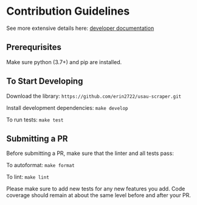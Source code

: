 # Contribution Guidelines

See more extensive details here: [developer documentation](https://erin2722.github.io/usau-scraper/developer.html)

## Prerequrisites 

Make sure python (3.7+) and pip are installed.

## To Start Developing

Download the library: `https://github.com/erin2722/usau-scraper.git`

Install development dependencies: `make develop`

To run tests: `make test`

## Submitting a PR

Before submitting a PR, make sure that the linter and all tests pass:

To autoformat: `make format`

To lint: `make lint`

Please make sure to add new tests for any new features you add. Code coverage should remain at about the same level
before and after your PR.
